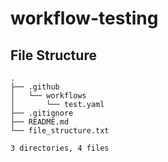 # workflow-testing

## File Structure
```
.
├── .github
│   └── workflows
│       └── test.yaml
├── .gitignore
├── README.md
└── file_structure.txt

3 directories, 4 files
```
